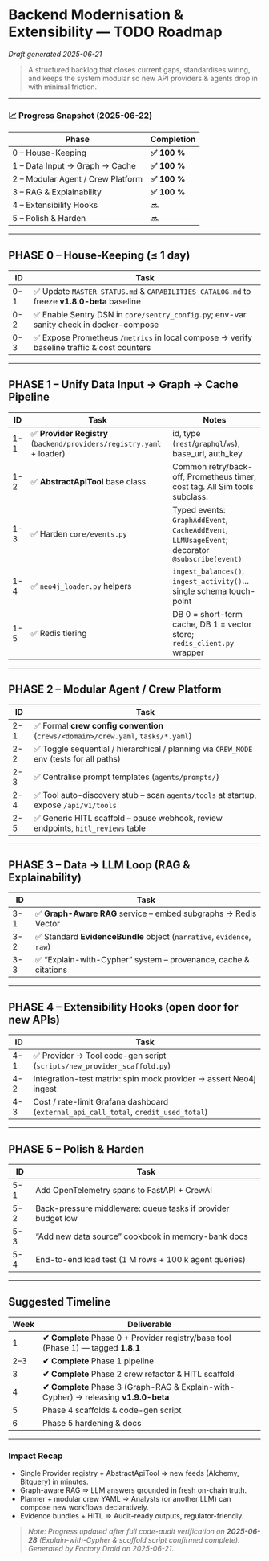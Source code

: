 # Backend Modernisation & Extensibility — TODO Roadmap
*Draft generated 2025-06-21*

> A structured backlog that closes current gaps, standardises wiring, and keeps the system modular so new API providers & agents drop in with minimal friction.

---

### 📈 Progress Snapshot (2025-06-22)
| Phase | Completion |
|-------|------------|
| 0 – House-Keeping | **✅ 100 %** |
| 1 – Data Input → Graph → Cache | **✅ 100 %** |
| 2 – Modular Agent / Crew Platform | **✅ 100 %** |
| 3 – RAG & Explainability | **✅ 100 %** |
| 4 – Extensibility Hooks | 🔜 |
| 5 – Polish & Harden | 🔜 |

---

## PHASE 0 – House-Keeping (≤ 1 day)

| ID | Task |
|----|------|
| 0-1 | ✅ Update `MASTER_STATUS.md` & `CAPABILITIES_CATALOG.md` to freeze **v1.8.0-beta** baseline |
| 0-2 | ✅ Enable Sentry DSN in `core/sentry_config.py`; env-var sanity check in docker-compose |
| 0-3 | ✅ Expose Prometheus `/metrics` in local compose → verify baseline traffic & cost counters |

---

## PHASE 1 – Unify **Data Input → Graph → Cache** Pipeline

| ID | Task | Notes |
|----|------|-------|
| 1-1 | ✅ **Provider Registry** (`backend/providers/registry.yaml` + loader) | id, type (`rest`/`graphql`/`ws`), base_url, auth_key |
| 1-2 | ✅ **AbstractApiTool** base class | Common retry/back-off, Prometheus timer, cost tag.  All Sim tools subclass. |
| 1-3 | ✅ Harden `core/events.py` | Typed events: `GraphAddEvent`, `CacheAddEvent`, `LLMUsageEvent`; decorator `@subscribe(event)` |
| 1-4 | ✅ `neo4j_loader.py` helpers | `ingest_balances()`, `ingest_activity()`… single schema touch-point |
| 1-5 | ✅ Redis tiering | DB 0 = short-term cache, DB 1 = vector store; `redis_client.py` wrapper |

---

## PHASE 2 – Modular Agent / Crew Platform

| ID | Task |
|----|------|
| 2-1 | ✅ Formal **crew config convention** (`crews/<domain>/crew.yaml`, `tasks/*.yaml`) |
| 2-2 | ✅ Toggle sequential / hierarchical / planning via `CREW_MODE` env (tests for all paths) |
| 2-3 | ✅ Centralise prompt templates (`agents/prompts/`) |
| 2-4 | ✅ Tool auto-discovery stub – scan `agents/tools` at startup, expose `/api/v1/tools` |
| 2-5 | ✅ Generic HITL scaffold – pause webhook, review endpoints, `hitl_reviews` table |

---

## PHASE 3 – Data → LLM Loop (RAG & Explainability)

| ID | Task |
|----|------|
| 3-1 | ✅ **Graph-Aware RAG** service – embed subgraphs → Redis Vector |
| 3-2 | ✅ Standard **EvidenceBundle** object (`narrative`, `evidence`, `raw`) |
| 3-3 | ✅ “Explain-with-Cypher” system – provenance, cache & citations |

---

## PHASE 4 – Extensibility Hooks (open door for new APIs)

| ID | Task |
|----|------|
| 4-1 | ✅ Provider → Tool code-gen script (`scripts/new_provider_scaffold.py`) |
| 4-2 | Integration-test matrix: spin mock provider → assert Neo4j ingest |
| 4-3 | Cost / rate-limit Grafana dashboard (`external_api_call_total`, `credit_used_total`) |

---

## PHASE 5 – Polish & Harden

| ID | Task |
|----|------|
| 5-1 | Add OpenTelemetry spans to FastAPI + CrewAI |
| 5-2 | Back-pressure middleware: queue tasks if provider budget low |
| 5-3 | “Add new data source” cookbook in memory-bank docs |
| 5-4 | End-to-end load test (1 M rows + 100 k agent queries) |

---

## Suggested Timeline

| Week | Deliverable |
|------|-------------|
| 1 | **✔ Complete** Phase 0 + Provider registry/base tool (Phase 1) — tagged **1.8.1** |
| 2–3 | **✔ Complete** Phase 1 pipeline |
| 3 | **✔ Complete** Phase 2 crew refactor & HITL scaffold |
| 4 | **✔ Complete** Phase 3 (Graph-RAG & Explain-with-Cypher) → releasing **v1.9.0-beta** |
| 5 | Phase 4 scaffolds & code-gen script |
| 6 | Phase 5 hardening & docs |

---

### Impact Recap
* Single Provider registry + AbstractApiTool ⇒ new feeds (Alchemy, Bitquery) in minutes.  
* Graph-aware RAG ⇒ LLM answers grounded in fresh on-chain truth.  
* Planner + modular crew YAML ⇒ Analysts (or another LLM) can compose new workflows declaratively.  
* Evidence bundles + HITL ⇒ Audit-ready outputs, regulator-friendly.

> _Note: Progress updated after full code-audit verification on **2025-06-28** (Explain-with-Cypher & scaffold script confirmed complete)._
> _Generated by Factory Droid on 2025-06-21_.
